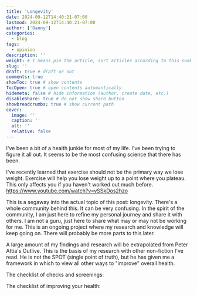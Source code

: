 ```yaml
---
title: 'Longevity'
date: 2024-09-12T14:40:21-07:00
lastmod: 2024-09-12T14:40:21-07:00
author: ['Danny']
categories:
  - blog
tags:
  - opinion
description: ''
weight: # 1 means pin the article, sort articles according to this number
slug: ''
draft: true # draft or not
comments: true
showToc: true # show contents
TocOpen: true # open contents automantically
hidemeta: false # hide information (author, create date, etc.)
disableShare: true # do not show share button
showbreadcrumbs: true # show current path
cover:
  image: ''
  caption: ''
  alt: ''
  relative: false
---
```


I've been a bit of a health junkie for most of my life. I've been trying to figure it all out. It seems to be the most confusing science that there has been.

I've recently learned that exercise should not be the primary way we lose weight. Exercise will help you lose weight up to a point where you plateau. This only affects you if you haven't worked out much before. https://www.youtube.com/watch?v=vSSkDos2hzo

This is a segaway into the actual topic of this post: longevity. There's a whole community behind this. It can be very confusing. In the spirit of the community, I am just here to refine my personal journey and share it with others. I am not a guru, just here to share what may or may not be working for me. This is an ongoing project where my research and knowledge will keep going on. There will probably be more parts to this later.

A large amount of my findings and research will be extrapolated from Peter Attia's Outlive. This is the basis of my research with other non-fiction I've read. He is not the SPOT (single point of truth), but he has given me a framework in which to view all other ways to "improve" overall health.

The checklist of checks and screenings:

The checklist of improving your health:
